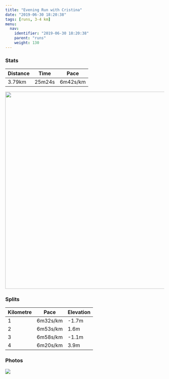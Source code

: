 ```yaml
---
title: "Evening Run with Cristina"
date: "2019-06-30 18:20:38"
tags: [runs, 3-4 km]
menu:
  nav:
    identifier: "2019-06-30 18:20:38"
    parent: "runs"
    weight: 130
---
```


### Stats

| Distance | Time | Pace |
|----------|------|------|
|3.79km|25m24s|6m42s/km|

<img src='https://maps.googleapis.com/maps/api/staticmap?maptype=terrain&path=enc:}pjeI~xyLb@nARZ^`AJZXl@b@n@z@bAd@\RVF@L?LENQj@BZIH?Zb@RL\^NTRz@JR^dAt@fBLPRRl@`AjApAJ`@RZLHn@tAVfA^jAJR`@bAn@xBx@bDbA`Fl@fEjAjJDp@Lt@r@rFVxABf@Fb@BbACHWJWmBI_A@i@Cg@]qB{@yGQYa@M_@q@O_@Qq@M[Us@MWY_@u@kBEWCk@MuAEgBEe@?e@McBOa@Y_BaA}C[y@a@}@cA_C]m@o@q@e@YmAYoBgAUUc@}@I?EBSVSJIAMO_@s@w@yBeBcEo@{Bk@cBk@sBOeBBWCCEBGOIGa@o@Qg@GIP]Bq@A[O_@{@u@ACAQ@OPm@Ze@H}@LUXKXAP?VIJQBQLINAFDPZTr@N^HHTFTTXl@&key=AIzaSyAfqMeaZ1CCJFGP5cWud__oZnT_Pybg-1M&size=800x800&scale=2&markers=color:yellow|label:S|53.47103,-2.2672&markers=color:green|label:F|53.47042,-2.26451' width='625' />

### Splits

| Kilometre | Pace | Elevation |
|------|------|-----------|
|1|6m32s/km|-1.7m|
|2|6m53s/km|1.6m|
|3|6m58s/km|-1.1m|
|4|6m20s/km|3.9m|

### Photos
<img src='https://dgtzuqphqg23d.cloudfront.net/YM5gdJueW5zCrc-sKNYjhs5xgbUkBx2WnL3AOwCAt-Y-576x768.jpg'>
